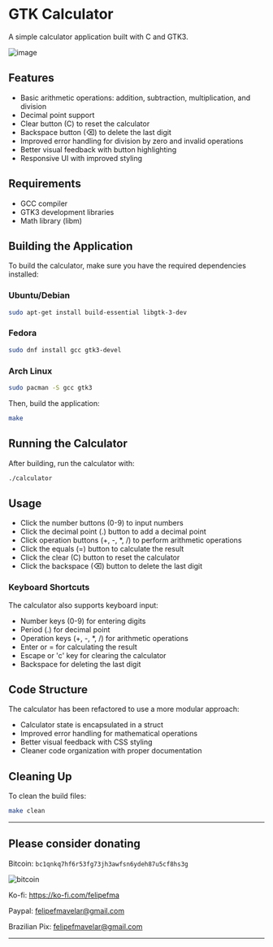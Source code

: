 # GTK Calculator

A simple calculator application built with C and GTK3.

![image](https://github.com/user-attachments/assets/eebed299-db4b-4e00-8f2f-813a473fb4e2)


## Features

- Basic arithmetic operations: addition, subtraction, multiplication, and division
- Decimal point support
- Clear button (C) to reset the calculator
- Backspace button (⌫) to delete the last digit
- Improved error handling for division by zero and invalid operations
- Better visual feedback with button highlighting
- Responsive UI with improved styling

## Requirements

- GCC compiler
- GTK3 development libraries
- Math library (libm)

## Building the Application

To build the calculator, make sure you have the required dependencies installed:

### Ubuntu/Debian
```bash
sudo apt-get install build-essential libgtk-3-dev
```

### Fedora
```bash
sudo dnf install gcc gtk3-devel
```

### Arch Linux
```bash
sudo pacman -S gcc gtk3
```

Then, build the application:
```bash
make
```

## Running the Calculator

After building, run the calculator with:
```bash
./calculator
```

## Usage

- Click the number buttons (0-9) to input numbers
- Click the decimal point (.) button to add a decimal point
- Click operation buttons (+, -, *, /) to perform arithmetic operations
- Click the equals (=) button to calculate the result
- Click the clear (C) button to reset the calculator
- Click the backspace (⌫) button to delete the last digit

### Keyboard Shortcuts

The calculator also supports keyboard input:
- Number keys (0-9) for entering digits
- Period (.) for decimal point
- Operation keys (+, -, *, /) for arithmetic operations
- Enter or = for calculating the result
- Escape or 'c' key for clearing the calculator
- Backspace for deleting the last digit

## Code Structure

The calculator has been refactored to use a more modular approach:
- Calculator state is encapsulated in a struct
- Improved error handling for mathematical operations
- Better visual feedback with CSS styling
- Cleaner code organization with proper documentation

## Cleaning Up

To clean the build files:
```bash
make clean
```

---

## Please consider donating
Bitcoin:
`bc1qnkq7hf6r53fg73jh3awfsn6ydeh87u5cf8hs3g`

![bitcoin](https://github.com/user-attachments/assets/9aaf40c6-6bdb-4480-8bdd-05b9023613d9)

Ko-fi:
https://ko-fi.com/felipefma

Paypal:
felipefmavelar@gmail.com

Brazilian Pix:
felipefmavelar@gmail.com

---
